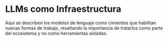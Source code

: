 # LLMs como Infraestructura

Aquí se describen los modelos de lenguaje como cimientos que habilitan nuevas formas de trabajo, resaltando la importancia de tratarlos como parte del ecosistema y no como herramientas aisladas.
